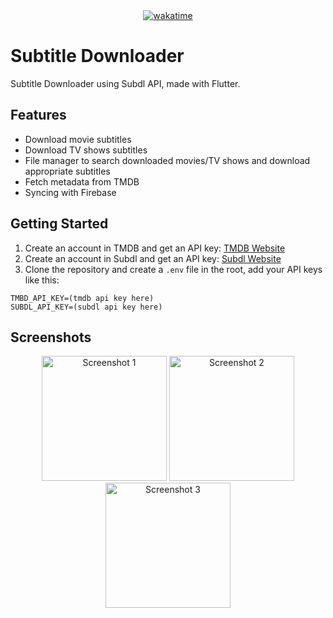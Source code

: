 <div align="center">
<a href="https://wakatime.com/badge/user/5a36320a-d953-4e8f-9cb9-ae08ea9dbf4a/project/3d9b2a8c-2d12-4617-b3c0-00b752adba9e"><img src="https://wakatime.com/badge/user/5a36320a-d953-4e8f-9cb9-ae08ea9dbf4a/project/3d9b2a8c-2d12-4617-b3c0-00b752adba9e.svg" alt="wakatime"></a>
</div>

# Subtitle Downloader

Subtitle Downloader using Subdl API, made with Flutter.

## Features

- Download movie subtitles
- Download TV shows subtitles
- File manager to search downloaded movies/TV shows and download appropriate subtitles
- Fetch metadata from TMDB
- Syncing with Firebase

## Getting Started

1. Create an account in TMDB and get an API key: [TMDB Website](https://www.themoviedb.org/settings/api)
2. Create an account in Subdl and get an API key: [Subdl Website](https://subdl.com/panel/api)
4. Clone the repository and create a ```.env``` file in the root, add your API keys like this:
```
TMBD_API_KEY=(tmdb api key here)
SUBDL_API_KEY=(subdl api key here)
```

## Screenshots

<div align="center">
  <img src="https://github.com/user-attachments/assets/f508cf09-062f-478f-8e10-c25ac442bdbc" width="200" alt="Screenshot 1" />
  <img src="https://github.com/user-attachments/assets/419be63a-c6fe-4239-9692-4f137721047e" width="200" alt="Screenshot 2" />
  <img src="https://github.com/user-attachments/assets/5807f302-beab-495c-97fb-166e588fd0ba" width="200" alt="Screenshot 3" />
</div>
